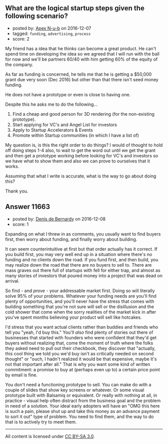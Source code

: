 ## What are the logical startup steps given the following scenario?

- posted by: [Apex N-u-b](https://stackexchange.com/users/7796589/apex-n-u-b) on 2016-12-07
- tagged: `funding`, `advertising`, `process`
- score: 2

My friend has a idea that he thinks can become a great product. He can't spend time on developing the idea so we agreed that I will run with the ball for now and we'll be partners 60/40 with him getting 60% of the equity of the company.

As far as funding is concerned, he tells me that he is getting a $50,000 grant due very soon (Dec 2016) but other than that there isn't seed money funding.

He does not have a prototype or even is close to having one.

Despite this he asks me to do the following...

1.  Find a cheap and good person for 3D rendering (for the non-existing prototype).
2.  Start applying for VC's and Angel List for investors
3.  Apply to Startup Accelerators & Events
4.  Promote within Startup communities (in which I have a list of)

My question is, is this the right order to do things? I would of thought to hold off doing steps 1-4 also, to wait to get the word out until we get the grant and then get a prototype working before looking for VC's and investors so we have what to show them and also we can prove to ourselves that it works. 

Assuming that what I write is accurate, what is the way to go about doing this?

Thank you.




## Answer 11663

- posted by: [Denis de Bernardy](https://stackexchange.com/users/182468/denis-de-bernardy) on 2016-12-08
- score: 1

Expanding on what I threw in as comments, you usually want to find buyers first, then worry about funding, and finally worry about building.

It can seem counterintuitive at first but that order actually has it correct. If you build first, you may very well end up in a situation where there's no funding and no clients down the road. If you fund first, and then build, you may realize down the road that there are no buyers to sell to. There are mass graves out there full of startups with fell for either trap, and almost as many stories of investors that poured money into a project that was dead on arrival.

So find - and _prove_ - your addressable market first. Doing so will literally solve 95% of your problems. Whatever your funding needs are you'll find plenty of opportunities, and you'll never have the stress that comes with building something that you're not sure will sell or the disillusion and the cold shower that come when the sorry realities of the market kick in after you've spent months believing your product will sell like hotcakes.

I'd stress that you want actual clients rather than buddies and friends who tell you "yeah, I'd buy this." You'll _also_ find plenty of stories out there of businesses that started with founders who were confident that they'd get buyers without realizing that, come the moment of truth where the folks they asked need to pull out their checkbook, they discover that "actually, this cool thing we told you we'd buy isn't as critically needed on second thought" or "ouch, I hadn't realized it would be that expensive, maybe it's not that important after all." That is why you want some kind of written commitment: a promise to buy at (perhaps even up to) a certain price point by email is fine.

You don't need a functioning prototype to sell. You can make do with a couple of slides that show key screens or whatever. Or some visual prototype built with Balsamiq or equivalent. Or really with nothing at all, in practice - visual help often distract from the business goal and the problem in need of a solution. Your ideal early adopters will have an "OMG this here is such a pain, please shut up and take this money as an advance payment to sort it out" type of problem. You need to find them, and the way to do that is to actively try to meet them.



---

All content is licensed under [CC BY-SA 3.0](https://creativecommons.org/licenses/by-sa/3.0/).
